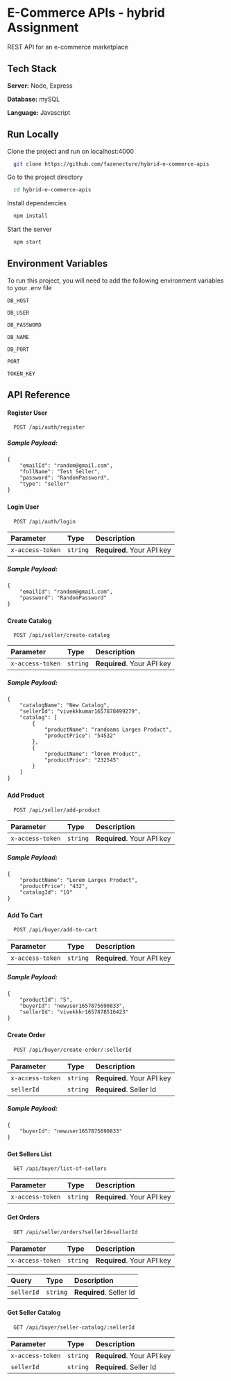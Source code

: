 
# E-Commerce APIs - hybrid Assignment

REST API for an e-commerce marketplace




## Tech Stack

**Server:** Node, Express

**Database:** mySQL

**Language:** Javascript



## Run Locally

Clone the project and run on localhost:4000

```bash
  git clone https://github.com/fazenecture/hybrid-e-commerce-apis
```

Go to the project directory

```bash
  cd hybrid-e-commerce-apis
```

Install dependencies

```bash
  npm install
```

Start the server

```bash
  npm start
```


## Environment Variables

To run this project, you will need to add the following environment variables to your .env file

`DB_HOST`

`DB_USER`

`DB_PASSWORD`

`DB_NAME`

`DB_PORT`

`PORT`

`TOKEN_KEY`



## API Reference

#### Register User

```http
  POST /api/auth/register

```
##### Sample Payload:
```
{
    "emailId": "random@gmail.com",
    "fullName": "Test Seller",
    "password": "RandomPassword",
    "type": "seller"
}
```
### 

#### Login User

```http
  POST /api/auth/login

```
| Parameter        | Type     | Description                |
| :--------------  | :------- | :------------------------- |
| `x-access-token` | `string` | **Required**. Your API key |

##### Sample Payload:
```
{
    "emailId": "random@gmail.com",
    "password": "RandomPassword"
}
```

### 

#### Create Catalog

```
  POST /api/seller/create-catalog

```
| Parameter        | Type     | Description                |
| :--------------  | :------- | :------------------------- |
| `x-access-token` | `string` | **Required**. Your API key |

##### Sample Payload:
```
{
    "catalogName": "New Catalog",
    "sellerId": "vivekkkumar1657878499279",
    "catalog": [
        {
            "productName": "randoams Larges Product",
            "productPrice": "54532"
        },
        {
            "productName": "lOrem Product",
            "productPrice": "232545"
        }
    ]
}
```
### 

#### Add Product

```
  POST /api/seller/add-product

```
| Parameter        | Type     | Description                |
| :--------------  | :------- | :------------------------- |
| `x-access-token` | `string` | **Required**. Your API key |

##### Sample Payload:
```
{
    "productName": "Lorem Larges Product",
    "productPrice": "432",
    "catalogId": "10"
}
```

### 

#### Add To Cart

```
  POST /api/buyer/add-to-cart

```
| Parameter        | Type     | Description                |
| :--------------  | :------- | :------------------------- |
| `x-access-token` | `string` | **Required**. Your API key |

##### Sample Payload:
```
{
    "productId": "5",
    "buyerId": "newuser1657875690833",
    "sellerId": "vivekkkr1657878516423"
}
```
### 

#### Create Order

```
  POST /api/buyer/create-order/:sellerId

```
| Parameter        | Type     | Description                |
| :--------------  | :------- | :------------------------- |
| `x-access-token` | `string` | **Required**. Your API key |
| `sellerId` | `string` | **Required**. Seller Id |

##### Sample Payload:
```
{
    "buyerId": "newuser1657875690833"
}
```

### 

#### Get Sellers List

```
  GET /api/buyer/list-of-sellers

```
| Parameter        | Type     | Description                |
| :--------------  | :------- | :------------------------- |
| `x-access-token` | `string` | **Required**. Your API key |


### 
#### Get Orders

```
  GET /api/seller/orders?sellerId=sellerId

```
| Parameter        | Type     | Description                |
| :--------------  | :------- | :------------------------- |
| `x-access-token` | `string` | **Required**. Your API key |

| Query        | Type     | Description                |
| :--------------  | :------- | :------------------------- |
| `sellerId` | `string`  | **Required**. Seller Id |


### 

#### Get Seller Catalog

```
  GET /api/buyer/seller-catalog/:sellerId

```
| Parameter        | Type     | Description                |
| :--------------  | :------- | :------------------------- |
| `x-access-token` | `string` | **Required**. Your API key |
| `sellerId` | `string` | **Required**. Seller Id |



